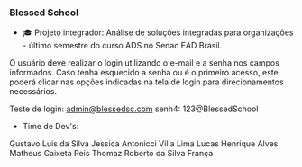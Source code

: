 ### Blessed School

- 🎓 Projeto integrador: Análise de soluções integradas para organizações - último semestre do curso ADS no Senac EAD Brasil.

O usuário deve realizar o login utilizando o e-mail e a senha nos campos informados. Caso tenha esquecido a senha ou é o primeiro acesso, este poderá clicar nas opções indicadas na tela de login para direcionamentos necessários.

Teste de login: admin@blessedsc.com
senh4: 123@BlessedSchool



- Time de Dev's: 

Gustavo Luis da Silva
Jessica Antonicci Villa Lima
Lucas Henrique Alves
Matheus Caixeta Reis
Thomaz Roberto da Silva França
